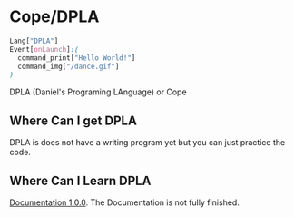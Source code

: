 # Cope/DPLA
```css
Lang["DPLA"]
Event[onLaunch]:(
  command_print["Hello World!"]
  command_img["/dance.gif"]
)
```
DPLA (Daniel's Programing LAnguage) or Cope

## Where Can I get DPLA
DPLA is does not have a writing program yet but you can just practice the code.

## Where Can I Learn DPLA 
[Documentation 1.0.0](https://github.com/Daniel4-Scratch/Cope-DPLA/blob/master/DPLA.pdf). The Documentation is not fully finished.
